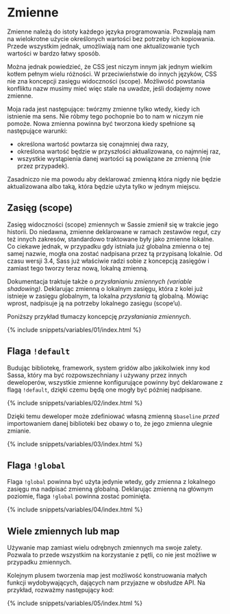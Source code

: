 
# Zmienne

Zmienne należą do istoty każdego języka programowania. Pozwalają nam na wielokrotne użycie określonych wartości bez potrzeby ich kopiowania. Przede wszystkim jednak, umożliwiają nam one aktualizowanie tych wartości w bardzo łatwy sposób.

Można jednak powiedzieć, że CSS jest niczym innym jak jednym wielkim kotłem pełnym wielu różności. W przeciwieństwie do innych języków, CSS nie zna koncepcji zasięgu widoczności (scope). Możliwość powstania konfliktu nazw musimy mieć więc stale na uwadze, jeśli dodajemy nowe zmienne.

Moja rada jest następujące: twórzmy zmienne tylko wtedy, kiedy ich istnienie ma sens. Nie róbmy tego pochopnie bo to nam w niczym nie pomoże. Nowa zmienna powinna być tworzona kiedy spełnione są następujące warunki:

* określona wartość powtarza się conajmniej dwa razy,
* określona wartość będzie w przyszłości aktualizowana, co najmniej raz,
* wszystkie wystąpienia danej wartości są powiązane ze zmienną (nie przez przypadek).

Zasadniczo nie ma powodu aby deklarować zmienną która nigdy nie będzie aktualizowana albo taką, która będzie użyta tylko w jednym miejscu.

## Zasięg (scope)

Zasięg widoczności (scope) zmiennych w Sassie zmienił się w trakcie jego historii. Do niedawna, zmienne deklarowane w ramach zestawów reguł, czy też innych zakresów, standardowo traktowane były jako zmienne lokalne. Co ciekawe jednak, w przypadku gdy istniała już globalna zmienna o tej samej nazwie, mogła ona zostać nadpisana przez tą przypisaną lokalnie. Od czasu wersji 3.4, Sass już właściwie radzi sobie z koncepcją zasięgów i zamiast tego tworzy teraz nową, lokalną zmienną.

Dokumentacja traktuje także o *przysłanianiu zmiennych (variable shadowing)*. Deklarując zmienną o lokalnym zasięgu, która z kolei już istnieje w zasięgu globalnym, ta lokalna *przysłania* tą globalną. Mówiąc wprost, nadpisuje ją na potrzeby lokalnego zasięgu (scope’u).

Poniższy przykład tłumaczy koncepcję *przysłaniania zmiennych*.

{% include snippets/variables/01/index.html %}

## Flaga `!default`

Budując bibliotekę, framework, system gridów albo jakikolwiek inny kod Sassa, który ma być rozpowszechniany i używany przez innych deweloperów, wszystkie zmienne konfigurujące powinny być deklarowane z flagą `!default`, dzięki czemu będą one mogły być później nadpisane.

{% include snippets/variables/02/index.html %}

Dzięki temu deweloper może zdefiniować własną zmienną `$baseline` *przed* importowaniem danej biblioteki bez obawy o to, że jego zmienna ulegnie zmianie.

{% include snippets/variables/03/index.html %}

## Flaga `!global`

Flaga `!global` powinna być użyta jedynie wtedy, gdy zmienna z lokalnego zasięgu ma nadpisać zmienną globalną. Deklarując zmienną na głównym poziomie, flaga `!global` powinna zostać pominięta.

{% include snippets/variables/04/index.html %}

## Wiele zmiennych lub map

Używanie map zamiast wielu odrębnych zmiennych ma swoje zalety. Pozwala to przede wszystkim na korzystanie z pętli, co nie jest możliwe w przypadku zmiennych.

Kolejnym plusem tworzenia map jest możliwość konstruowania małych funkcji wydobywających, dających nam przyjazne w obsłudze API. Na przykład, rozważmy następujący kod:

{% include snippets/variables/05/index.html %}
